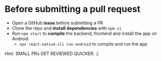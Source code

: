 # Before submitting a pull request

- Open a GitHub **issue** before submitting a PR
- Clone the repo and **install dependencies** with `npm ci`
- Run `npm start` to **compile** the backend, frontend and install the app on Android
  - `npx react-native-cli run-android` to compile and run the app

Hint: SMALL PRs GET REVIEWED QUICKER. :)

